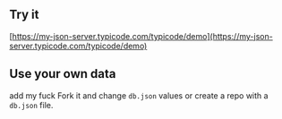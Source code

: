 ## Try it

[https://my-json-server.typicode.com/typicode/demo](https://my-json-server.typicode.com/typicode/demo)

## Use your own data

add my fuck Fork it and change `db.json` values or create a repo with a `db.json` file.
